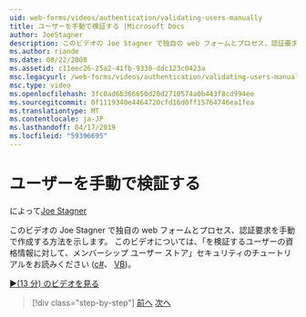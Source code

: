 ```yaml
---
uid: web-forms/videos/authentication/validating-users-manually
title: ユーザーを手動で検証する |Microsoft Docs
author: JoeStagner
description: このビデオの Joe Stagner で独自の web フォームとプロセス、認証要求を手動で作成する方法を示します。 詳細については、この vi.
ms.author: riande
ms.date: 08/22/2008
ms.assetid: c11eec26-25a2-41fb-9330-ddc123c0423a
msc.legacyurl: /web-forms/videos/authentication/validating-users-manually
msc.type: video
ms.openlocfilehash: 3fc0ad6b366650d20d2710574a0b443f8cd994ee
ms.sourcegitcommit: 0f1119340e4464720cfd16d0ff15764746ea1fea
ms.translationtype: MT
ms.contentlocale: ja-JP
ms.lasthandoff: 04/17/2019
ms.locfileid: "59396695"
---
```

# <a name="validating-users-manually"></a>ユーザーを手動で検証する

によって[Joe Stagner](https://github.com/JoeStagner)

このビデオの Joe Stagner で独自の web フォームとプロセス、認証要求を手動で作成する方法を示します。 このビデオについては、「を検証するユーザーの資格情報に対して、メンバーシップ ユーザー ストア」セキュリティのチュートリアルをお読みください ([c#](../../overview/older-versions-security/membership/validating-user-credentials-against-the-membership-user-store-cs.md)、 [VB](../../overview/older-versions-security/membership/validating-user-credentials-against-the-membership-user-store-vb.md))。

[&#9654;(13 分) のビデオを見る](https://channel9.msdn.com/Blogs/ASP-NET-Site-Videos/validating-users-manually)

> [!div class="step-by-step"]
> [前へ](creating-user-accounts-programmatically.md)
> [次へ](validating-users-with-the-login-control.md)
